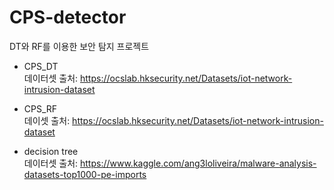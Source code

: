 # CPS-detector
DT와 RF를 이용한 보안 탐지 프로젝트

- CPS_DT <br>
데이터셋 출처: https://ocslab.hksecurity.net/Datasets/iot-network-intrusion-dataset

- CPS_RF <br>
데이셋 출처: https://ocslab.hksecurity.net/Datasets/iot-network-intrusion-dataset

- decision tree <br>
데이터셋 출처: https://www.kaggle.com/ang3loliveira/malware-analysis-datasets-top1000-pe-imports

